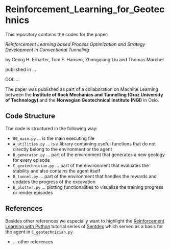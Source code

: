 # Reinforcement_Learning_for_Geotechnics

This repository contains the codes for the paper:

_Reinforcement Learning based Process Optimization and Strategy Development in Conventional Tunneling_

by Georg H. Erharter, Tom F. Hansen, Zhongqiang Liu and Thomas Marcher

published in ...

DOI: ...

The paper was published as part of a collaboration on Machine Learning between the __Institute of Rock Mechanics and Tunnelling (Graz University of Technology)__
and the __Norwegian Geotechnical Institute (NGI)__ in Oslo.

## Code Structure

The code is structured in the following way:

- `00_main.py` ... is the main executing file
- `A_utilities.py` ... is a library containing useful functions that do not directly belong to the environment or the agent
- `B_generator.py` ... part of the environment that generates a new geology for every episode
- `C_geotechnician.py` ... part of the environment that evaluates the stability and also contains the agent itself
- `D_tunnel.py` ... part of the environment that handles the rewards and updates the progress of the excavation
- `E_plotter.py` ... plotting functionalities to visualize the training progress or render episodes

## References

Besides other references we especially want to highlight the [Reinforcement Learning with Python](https://www.youtube.com/playlist?list=PLQVvvaa0QuDezJFIOU5wDdfy4e9vdnx-7)
tutorial series of [Sentdex](https://www.youtube.com/c/sentdex) which served as a basis for the agent in `C_geotechnician.py`.

- ... other references


